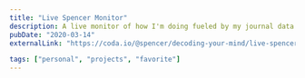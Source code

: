 ```yaml
---
title: "Live Spencer Monitor"
description: A live monitor of how I'm doing fueled by my journal data
pubDate: "2020-03-14"
externalLink: "https://coda.io/@spencer/decoding-your-mind/live-spencer-monitor-22"

tags: ["personal", "projects", "favorite"]
---
```

